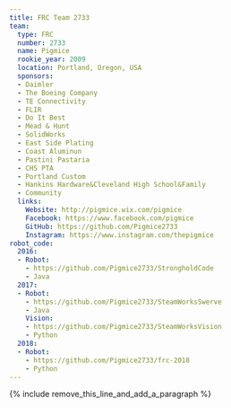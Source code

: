 ```yaml
---
title: FRC Team 2733
team:
  type: FRC
  number: 2733
  name: Pigmice
  rookie_year: 2009
  location: Portland, Oregon, USA
  sponsors:
  - Daimler
  - The Boeing Company
  - TE Connectivity
  - FLIR
  - Do It Best
  - Mead & Hunt
  - SolidWorks
  - East Side Plating
  - Coast Aluminun
  - Pastini Pastaria
  - CHS PTA
  - Portland Custom
  - Hankins Hardware&Cleveland High School&Family
  - Community
  links:
    Website: http://pigmice.wix.com/pigmice
    Facebook: https://www.facebook.com/pigmice
    GitHub: https://github.com/Pigmice2733
    Instagram: https://www.instagram.com/thepigmice
robot_code:
  2016:
  - Robot:
    - https://github.com/Pigmice2733/StrongholdCode
    - Java
  2017:
  - Robot:
    - https://github.com/Pigmice2733/SteamWorksSwerve
    - Java
    Vision:
    - https://github.com/Pigmice2733/SteamWorksVision
    - Python
  2018:
  - Robot:
    - https://github.com/Pigmice2733/frc-2018
    - Python
---
```


{% include remove_this_line_and_add_a_paragraph %}
